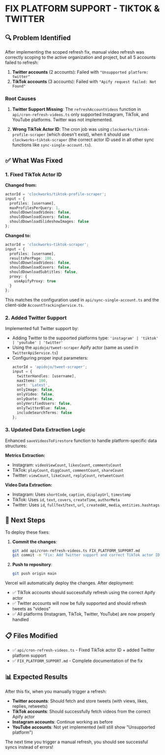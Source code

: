 # FIX PLATFORM SUPPORT - TIKTOK & TWITTER

## 🔍 Problem Identified

After implementing the scoped refresh fix, manual video refresh was correctly scoping to the active organization and project, but all 5 accounts failed to refresh:

1. **Twitter accounts** (2 accounts): Failed with `"Unsupported platform: twitter"`
2. **TikTok accounts** (3 accounts): Failed with `"Apify request failed: Not Found"`

### Root Causes

1. **Twitter Support Missing**: The `refreshAccountVideos` function in `api/cron-refresh-videos.ts` only supported Instagram, TikTok, and YouTube platforms. Twitter was not implemented.

2. **Wrong TikTok Actor ID**: The cron job was using `clockworks/tiktok-profile-scraper` (which doesn't exist), when it should use `clockworks~tiktok-scraper` (the correct actor ID used in all other sync functions like `sync-single-account.ts`).

## ✅ What Was Fixed

### 1. Fixed TikTok Actor ID

**Changed from:**
```typescript
actorId = 'clockworks/tiktok-profile-scraper';
input = {
  profiles: [username],
  maxProfilesPerQuery: 1,
  shouldDownloadVideos: false,
  shouldDownloadCovers: false,
  shouldDownloadSlideshowImages: false
};
```

**Changed to:**
```typescript
actorId = 'clockworks~tiktok-scraper';
input = {
  profiles: [username],
  resultsPerPage: 100,
  shouldDownloadVideos: false,
  shouldDownloadCovers: false,
  shouldDownloadSubtitles: false,
  proxy: {
    useApifyProxy: true
  }
};
```

This matches the configuration used in `api/sync-single-account.ts` and the client-side `AccountTrackingService.ts`.

### 2. Added Twitter Support

Implemented full Twitter support by:
- Adding Twitter to the supported platforms type: `'instagram' | 'tiktok' | 'youtube' | 'twitter'`
- Using the `apidojo/tweet-scraper` Apify actor (same as used in `TwitterApiService.ts`)
- Configuring proper input parameters:
  ```typescript
  actorId = 'apidojo/tweet-scraper';
  input = {
    twitterHandles: [username],
    maxItems: 100,
    sort: 'Latest',
    onlyImage: false,
    onlyVideo: false,
    onlyQuote: false,
    onlyVerifiedUsers: false,
    onlyTwitterBlue: false,
    includeSearchTerms: false
  };
  ```

### 3. Updated Data Extraction Logic

Enhanced `saveVideosToFirestore` function to handle platform-specific data structures:

**Metrics Extraction:**
- Instagram: `videoViewCount`, `likesCount`, `commentsCount`
- TikTok: `playCount`, `diggCount`, `commentCount`, `shareCount`
- Twitter: `viewCount`, `likeCount`, `replyCount`, `retweetCount`

**Video Data Extraction:**
- Instagram: Uses `shortCode`, `caption`, `displayUrl`, `timestamp`
- TikTok: Uses `id`, `text`, `covers`, `createTime`, `authorMeta`
- Twitter: Uses `id`, `fullText`/`text`, `url`, `createdAt`, `media`, `entities.hashtags`

## 🚀 Next Steps

To deploy these fixes:

1. **Commit the changes**:
   ```bash
   git add api/cron-refresh-videos.ts FIX_PLATFORM_SUPPORT.md
   git commit -m "Fix: Add Twitter support and correct TikTok actor ID in cron refresh"
   ```

2. **Push to repository**:
   ```bash
   git push origin main
   ```

Vercel will automatically deploy the changes. After deployment:
- ✅ TikTok accounts should successfully refresh using the correct Apify actor
- ✅ Twitter accounts will now be fully supported and should refresh tweets as "videos"
- ✅ All platforms (Instagram, TikTok, Twitter, YouTube) are now properly handled

## 📋 Files Modified

- ✅ `api/cron-refresh-videos.ts` - Fixed TikTok actor ID + added Twitter platform support
- ✅ `FIX_PLATFORM_SUPPORT.md` - Complete documentation of the fix

## 📊 Expected Results

After this fix, when you manually trigger a refresh:
- **Twitter accounts**: Should fetch and store tweets (with views, likes, replies, retweets)
- **TikTok accounts**: Should successfully fetch videos from the correct Apify actor
- **Instagram accounts**: Continue working as before
- **YouTube accounts**: Not yet implemented (will still show "Unsupported platform")

The next time you trigger a manual refresh, you should see successful syncs instead of errors!


